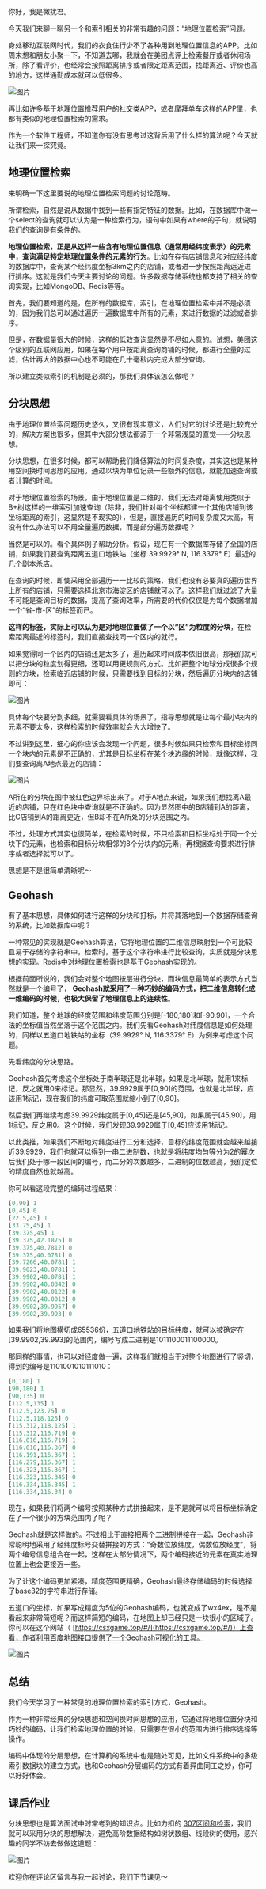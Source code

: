 你好，我是微扰君。

今天我们来聊一聊另一个和索引相关的非常有趣的问题：“地理位置检索”问题。

身处移动互联网时代，我们的衣食住行少不了各种用到地理位置信息的APP。比如周末想和朋友小聚一下，不知道去哪，我就会在美团点评上检索餐厅或者休闲场所，除了看评价，也经常会按照距离排序或者限定距离范围，找距离近、评价也高的地方，这样通勤成本就可以低很多。

![图片](https://static001.geekbang.org/resource/image/57/d5/57ed5cd1fdc11211593c5e4526f9b7d5.png?wh=1170x2532)

再比如许多基于地理位置推荐用户的社交类APP，或者摩拜单车这样的APP里，也都有类似的地理位置检索的需求。

作为一个软件工程师，不知道你有没有思考过这背后用了什么样的算法呢？今天就让我们来一探究竟。

## 地理位置检索

来明确一下这里要说的地理位置检索问题的讨论范畴。

所谓检索，自然是说从数据中找到一些有指定特征的数据。比如，在数据库中做一个select的查询就可以认为是一种检索行为，语句中如果有where的子句，就说明我们的查询是有条件的。

**地理位置检索，正是从这样一些含有地理位置信息（通常用经纬度表示）的元素中，查询满足特定地理位置条件的元素的行为**。比如在存有店铺信息和对应经纬度的数据库中，查询某个经纬度坐标3km之内的店铺，或者进一步按照距离远近进行排序。这就是我们今天主要讨论的问题。许多数据存储系统也都支持了相关的查询实现，比如MongoDB、Redis等等。

首先，我们要知道的是，在所有的数据库，索引，在地理位置检索中并不是必须的，因为我们总可以通过遍历一遍数据库中所有的元素，来进行数据的过滤或者排序。

但是，在数据量很大的时候，这样的低效查询显然是不尽如人意的。试想，美团这个级别的互联网应用，如果在每个用户按距离查询商铺的时候，都进行全量的过滤，估计再大的数据中心也不可能在几十毫秒内完成大部分查询。

所以建立类似索引的机制是必须的，那我们具体该怎么做呢？

## 分块思想

由于地理位置检索问题历史悠久，又很有现实意义，人们对它的讨论还是比较充分的，解决方案也很多，但其中大部分想法都源于一个非常浅显的直觉——分块思想。

分块思想，在很多时候，都可以帮助我们降低算法的时间复杂度，其实这也是某种用空间换时间思想的应用。通过以块为单位记录一些额外的信息，就能加速查询或者计算的时间。

对于地理位置检索的场景，由于地理位置是二维的，我们无法对距离使用类似于B+树这样的一维索引加速查询（除非，我们针对每个坐标都建一个其他店铺到该坐标距离的索引，这显然是不现实的），但是，直接遍历的时间复杂度又太高，有没有什么办法可以不用全量遍历数据，而是部分遍历数据呢？

当然是可以的。看个具体例子帮助分析。假设，现在有一个数据库存储了全国的店铺，如果我们要查询距离五道口地铁站（坐标 39.9929° N, 116.3379° E）最近的几个剧本杀店。

在查询的时候，即使采用全部遍历一一比较的策略，我们也没有必要真的遍历世界上所有的店铺，只需要选择北京市海淀区的店铺就可以了。这样我们就过滤了大量不可能是查询目标的数据，提高了查询效率，所需要的代价仅仅是为每个数据增加一个“省-市-区”的标签而已。

**这样的标签，实际上可以认为是对地理位置做了一个以“区”为粒度的分块**，在检索距离最近的标签时，我们直接查找同一个区内的就行。

如果觉得同一个区内的店铺还是太多了，遍历起来时间成本依旧很高，那我们就可以把分块的粒度划得更细，还可以用更规则的方式。比如把整个地球分成很多个规则的方块，检索临近店铺的时候，只需要找到目标的分块，然后遍历分块内的店铺即可：

![图片](https://static001.geekbang.org/resource/image/48/f1/48afdaeae28c06767f065fb953e8yyf1.png?wh=623x365)

具体每个块要分到多细，就需要看具体的场景了，指导思想就是让每个最小块内的元素不要太多，这样检索的时候效率就会大大增快了。

不过讲到这里，细心的你应该会发现一个问题，很多时候如果只检索和目标坐标同一个块内的元素是不正确的，尤其是目标坐标在某个块边缘的时候，就像这样，我们要查询离A地点最近的店铺：

![图片](https://static001.geekbang.org/resource/image/d3/44/d38e6602581e593a79f5c431157e4844.png?wh=1640x1258)

A所在的分块在图中被红色边界标出来了。对于A地点来说，如果我们想找离A最近的店铺，只在红色块中查询就是不正确的。因为显然图中的B店铺到A的距离，比C店铺到A的距离更近，但B却不在A所处的分块范围之内。

不过，处理方式其实也很简单，在检索的时候，不只检索和目标坐标处于同一个分块下的元素，也检索和目标分块相邻的8个分块内的元素，再根据查询要求进行排序或者选择就可以了。

思想是不是很简单清晰呢～

## Geohash

有了基本思想，具体如何进行这样的分块和打标，并将其落地到一个数据存储查询的系统，比如数据库中呢？

一种常见的实现就是Geohash算法，它将地理位置的二维信息映射到一个可比较且易于存储的字符串中，检索时，基于这个字符串进行比较查询，实质就是分块思想的实现。Redis中对地理位置检索也是基于Geohash实现的。

根据前面所说的，我们会对整个地图按层进行分块，而块信息最简单的表示方式当然就是一个编号了， **Geohash就采用了一种巧妙的编码方式，把二维信息转化成一维编码的时候，也极大保留了地理信息上的连续性**。

我们知道，整个地球的经度范围和纬度范围分别是\[-180,180\]和\[-90,90\]，一个合法的坐标值当然坐落于这个范围之内。我们先看Geohash对纬度信息是如何处理的，同样以五道口地铁站的坐标（39.9929° N, 116.3379° E）为例来考虑这个问题。

先看纬度的分块思路。

Geohash首先考虑这个坐标处于南半球还是北半球，如果是北半球，就用1来标记，反之就用0来标记。那显然，39.9929属于\[0,90\]的范围，也就是北半球，应该用1标记，现在我们的纬度可取范围就缩小到了\[0,90\]。

然后我们再继续考虑39.9929纬度属于\[0,45\]还是\[45,90\]，如果属于\[45,90\]，用1标记，反之用0。这个时候，我们发现39.9929属于\[0,45\]应该用1标记。

以此类推，如果我们不断地对纬度进行二分和选择，目标的纬度范围就会越来越接近39.9929，我们也就可以得到一串二进制数，也就是将纬度均匀等分为2的幂次后我们处于哪一段区间的编号，而二分的次数越多，二进制的位数越高，我们定位的精度自然也就越高。

你可以看这段完整的编码过程结果：

```protobuf
[0,90] 1
[0,45] 0
[22.5,45] 1
[33.75,45] 1
[39.375,45] 1
[39.375,42.1875] 0
[39.375,40.7812] 0
[39.375,40.0781] 0
[39.7266,40.0781] 1
[39.9023,40.0781] 1
[39.9902,40.0781] 1
[39.9902,40.0342] 0
[39.9902,40.0122] 0
[39.9902,40.0012] 0
[39.9902,39.9957] 0
[39.9902,39.993] 0

```

如果我们将地图横切成65536份，五道口地铁站的目标纬度，就可以被确定在\[39.9902,39.993\]的范围内，编号写成二进制是1011100011100000。

那同样的事情，也可以对经度做一遍，这样我们就相当于对整个地图进行了竖切，得到的编号是1101001010111010：

```protobuf
[0,180] 1
[90,180] 1
[90,135] 0
[112.5,135] 1
[112.5,123.75] 0
[112.5,118.125] 0
[115.312,118.125] 1
[115.312,116.719] 0
[116.016,116.719] 1
[116.016,116.367] 0
[116.191,116.367] 1
[116.279,116.367] 1
[116.323,116.367] 1
[116.323,116.345] 0
[116.334,116.345] 1
[116.334,116.34] 0

```

现在，如果我们将两个编号按照某种方式拼接起来，是不是就可以将目标坐标确定在了一个很小的方块范围内了呢？

Geohash就是这样做的。不过相比于直接把两个二进制拼接在一起，Geohash非常聪明地采用了经纬度标号交替拼接的方式：“奇数位放纬度，偶数位放经度”，将两个编号信息组合在一起，这样在大部分情况下，两个编码接近的元素在真实地理位置上也会更接近一些。

为了让这个编码更加紧凑，精度范围更精确，Geohash最终存储编码的时候选择了base32的字符串进行存储。

五道口的坐标，如果写成精度为5位的Geohash编码，也就变成了wx4ex，是不是看起来非常简短呢？而这样简短的编码，在地图上却已经只是一块很小的区域了。你可以在这个网站（ [https://csxgame.top/#/](https://csxgame.top/#/)）上查看，作者利用百度地图接口提供了一个Geohash可视化的工具。

![图片](https://static001.geekbang.org/resource/image/14/53/14bfe14a2b0fa4135399dbce8e67d353.png?wh=1920x1179)

## 总结

我们今天学习了一种常见的地理位置检索的索引方式，Geohash。

作为一种非常经典的分块思想和空间换时间思想的应用，它通过将地理位置分块和巧妙的编码，让我们检索地理位置的时候，只需要在很小的范围内进行排序选择等操作。

编码中体现的分层思想，在计算机的系统中也是随处可见，比如文件系统中的多级索引数据块的建立方式，也和Geohash分层编码的方式有着异曲同工之妙，你可以好好体会。

## 课后作业

分块思想也是算法面试中时常考到的知识点。比如力扣的 [307区间和检索](https://leetcode.cn/problems/range-sum-query-mutable/)，我们就可以采用分块的思想解决，避免高阶数据结构如树状数组、线段树的使用，感兴趣的同学不妨去做做这道题：

![图片](https://static001.geekbang.org/resource/image/cf/e4/cf5450bc6865e0c8a3aeec28b472dee4.png?wh=1182x728)

欢迎你在评论区留言与我一起讨论，我们下节课见～